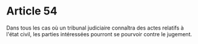 # Article 54

Dans tous les cas où un tribunal judiciaire connaîtra des actes relatifs à l'état civil, les parties intéressées pourront se pourvoir contre le jugement.
